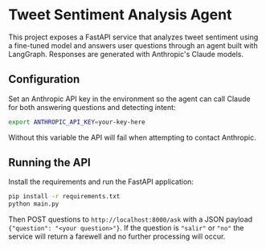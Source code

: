 # Tweet Sentiment Analysis Agent

This project exposes a FastAPI service that analyzes tweet sentiment using a fine-tuned model and answers user questions through an agent built with LangGraph. Responses are generated with Anthropic's Claude models.

## Configuration

Set an Anthropic API key in the environment so the agent can call Claude for both answering questions and detecting intent:

```bash
export ANTHROPIC_API_KEY=your-key-here
```

Without this variable the API will fail when attempting to contact Anthropic.

## Running the API

Install the requirements and run the FastAPI application:

```bash
pip install -r requirements.txt
python main.py
```

Then POST questions to `http://localhost:8000/ask` with a JSON payload `{"question": "<your question>"}`.
If the question is `"salir"` or `"no"` the service will return a farewell and no further processing will occur.
